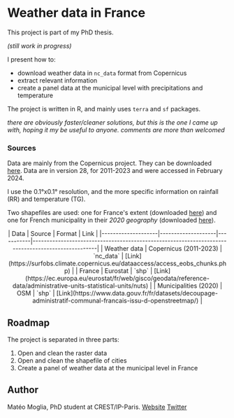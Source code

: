 # Weather data in France

This project is part of my PhD thesis. 

_(still work in progress)_

I present how to:

- download weather data in ``nc_data`` format from Copernicus
- extract relevant information
- create a panel data at the municipal level with precipitations and temperature

The project is written in R, and mainly uses ``terra`` and ``sf`` packages.

_there are obviously faster/cleaner solutions, but this is the one I came up with, hoping it my be useful to anyone. comments are more than welcomed_

### Sources

Data are mainly from the Copernicus project. They can be downloaded [here](https://surfobs.climate.copernicus.eu/dataaccess/access_eobs_chunks.php). Data are in version 28, for 2011-2023 and were accessed in February 2024. 

I use the 0.1°x0.1° resolution, and the more specific information on rainfall (RR) and temperature (TG). 

Two shapefiles are used: one for France's extent (downloaded [here](https://ec.europa.eu/eurostat/fr/web/gisco/geodata/reference-data/administrative-units-statistical-units/nuts)) and one for French municipality in their *2020 geography* (downloaded [here](https://www.data.gouv.fr/fr/datasets/decoupage-administratif-communal-francais-issu-d-openstreetmap/)). 

<div style="text-align:center">
| Data               | Source             | Format    | Link                                                                                              |
|--------------------|--------------------|-----------|---------------------------------------------------------------------------------------------------|
| Weather data       | Copernicus (2011-2023) | `nc_data` | [Link](https://surfobs.climate.copernicus.eu/dataaccess/access_eobs_chunks.php)                   |
| France             | Eurostat           | `shp`     | [Link](https://ec.europa.eu/eurostat/fr/web/gisco/geodata/reference-data/administrative-units-statistical-units/nuts) |
| Municipalities (2020) | OSM              | `shp`     | [Link](https://www.data.gouv.fr/fr/datasets/decoupage-administratif-communal-francais-issu-d-openstreetmap/) |
</div>

## Roadmap

The project is separated in three parts:

1. Open and clean the raster data 
2. Open and clean the shapefile of cities
3. Create a panel of weather data at the municipal level in France



## Author

Matéo Moglia, PhD student at CREST/IP-Paris.
[Website](https://mateomoglia.github.io)
[Twitter](https://twitter.com/MateoMogliaEcon)

